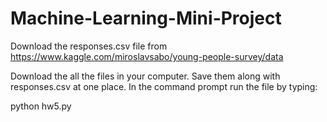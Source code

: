 # Machine-Learning-Mini-Project
Download the responses.csv file from https://www.kaggle.com/miroslavsabo/young-people-survey/data

Download the all the files in your computer. Save them along with responses.csv at one place. In the command prompt run the file by typing:

python hw5.py
